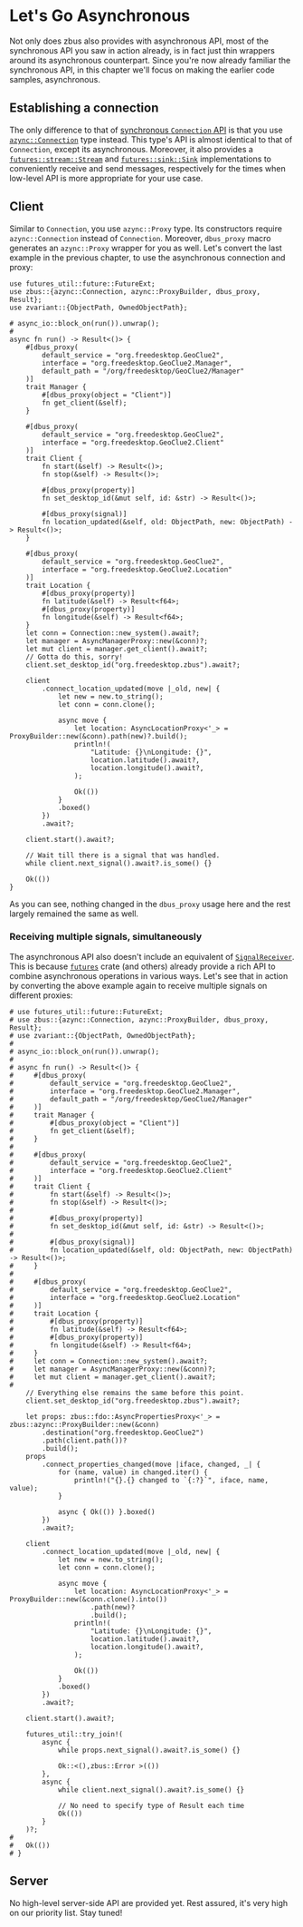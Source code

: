 # Let's Go Asynchronous

Not only does zbus also provides with asynchronous API, most of the synchronous API you saw in
action already, is in fact just thin wrappers around its asynchronous counterpart. Since you're now
already familiar the synchronous API, in this chapter we'll focus on making the earlier code
samples, asynchronous.

## Establishing a connection

The only difference to that of [synchronous `Connection` API] is that you use [`azync::Connection`]
type instead. This type's API is almost identical to that of `Connection`, except its asynchronous.
Moreover, it also provides a [`futures::stream::Stream`] and [`futures::sink::Sink`] implementations
to conveniently receive and send messages, respectively for the times when low-level API is more
appropriate for your use case.

## Client

Similar to `Connection`, you use `azync::Proxy` type. Its constructors require `azync::Connection`
instead of `Connection`. Moreover, `dbus_proxy` macro generates an `azync::Proxy` wrapper for you
as well. Let's convert the last example in the previous chapter, to use the asynchronous connection
and proxy:

```rust,no_run
use futures_util::future::FutureExt;
use zbus::{azync::Connection, azync::ProxyBuilder, dbus_proxy, Result};
use zvariant::{ObjectPath, OwnedObjectPath};

# async_io::block_on(run()).unwrap();
#
async fn run() -> Result<()> {
    #[dbus_proxy(
        default_service = "org.freedesktop.GeoClue2",
        interface = "org.freedesktop.GeoClue2.Manager",
        default_path = "/org/freedesktop/GeoClue2/Manager"
    )]
    trait Manager {
        #[dbus_proxy(object = "Client")]
        fn get_client(&self);
    }

    #[dbus_proxy(
        default_service = "org.freedesktop.GeoClue2",
        interface = "org.freedesktop.GeoClue2.Client"
    )]
    trait Client {
        fn start(&self) -> Result<()>;
        fn stop(&self) -> Result<()>;

        #[dbus_proxy(property)]
        fn set_desktop_id(&mut self, id: &str) -> Result<()>;

        #[dbus_proxy(signal)]
        fn location_updated(&self, old: ObjectPath, new: ObjectPath) -> Result<()>;
    }

    #[dbus_proxy(
        default_service = "org.freedesktop.GeoClue2",
        interface = "org.freedesktop.GeoClue2.Location"
    )]
    trait Location {
        #[dbus_proxy(property)]
        fn latitude(&self) -> Result<f64>;
        #[dbus_proxy(property)]
        fn longitude(&self) -> Result<f64>;
    }
    let conn = Connection::new_system().await?;
    let manager = AsyncManagerProxy::new(&conn)?;
    let mut client = manager.get_client().await?;
    // Gotta do this, sorry!
    client.set_desktop_id("org.freedesktop.zbus").await?;

    client
        .connect_location_updated(move |_old, new| {
            let new = new.to_string();
            let conn = conn.clone();

            async move {
                let location: AsyncLocationProxy<'_> = ProxyBuilder::new(&conn).path(new)?.build();
                println!(
                    "Latitude: {}\nLongitude: {}",
                    location.latitude().await?,
                    location.longitude().await?,
                );

                Ok(())
            }
            .boxed()
        })
        .await?;

    client.start().await?;

    // Wait till there is a signal that was handled.
    while client.next_signal().await?.is_some() {}

    Ok(())
}
```

As you can see, nothing changed in the `dbus_proxy` usage here and the rest largely remained the
same as well.

### Receiving multiple signals, simultaneously

The asynchronous API also doesn't include an equivalent of
[`SignalReceiver`](https://docs.rs/zbus/1.5.0/zbus/struct.SignalReceiver.html). This is because
[`futures`](https://crates.io/crates/futures) crate (and others) already provide a rich API to
combine asynchronous operations in various ways. Let's see that in action by converting the above
example again to receive multiple signals on different proxies:

```rust,no_run
# use futures_util::future::FutureExt;
# use zbus::{azync::Connection, azync::ProxyBuilder, dbus_proxy, Result};
# use zvariant::{ObjectPath, OwnedObjectPath};
#
# async_io::block_on(run()).unwrap();
#
# async fn run() -> Result<()> {
#     #[dbus_proxy(
#         default_service = "org.freedesktop.GeoClue2",
#         interface = "org.freedesktop.GeoClue2.Manager",
#         default_path = "/org/freedesktop/GeoClue2/Manager"
#     )]
#     trait Manager {
#         #[dbus_proxy(object = "Client")]
#         fn get_client(&self);
#     }
#
#     #[dbus_proxy(
#         default_service = "org.freedesktop.GeoClue2",
#         interface = "org.freedesktop.GeoClue2.Client"
#     )]
#     trait Client {
#         fn start(&self) -> Result<()>;
#         fn stop(&self) -> Result<()>;
#
#         #[dbus_proxy(property)]
#         fn set_desktop_id(&mut self, id: &str) -> Result<()>;
#
#         #[dbus_proxy(signal)]
#         fn location_updated(&self, old: ObjectPath, new: ObjectPath) -> Result<()>;
#     }
#
#     #[dbus_proxy(
#         default_service = "org.freedesktop.GeoClue2",
#         interface = "org.freedesktop.GeoClue2.Location"
#     )]
#     trait Location {
#         #[dbus_proxy(property)]
#         fn latitude(&self) -> Result<f64>;
#         #[dbus_proxy(property)]
#         fn longitude(&self) -> Result<f64>;
#     }
#     let conn = Connection::new_system().await?;
#     let manager = AsyncManagerProxy::new(&conn)?;
#     let mut client = manager.get_client().await?;
#
	// Everything else remains the same before this point.
    client.set_desktop_id("org.freedesktop.zbus").await?;

    let props: zbus::fdo::AsyncPropertiesProxy<'_> = zbus::azync::ProxyBuilder::new(&conn)
        .destination("org.freedesktop.GeoClue2")
        .path(client.path())?
        .build();
    props
        .connect_properties_changed(move |iface, changed, _| {
            for (name, value) in changed.iter() {
                println!("{}.{} changed to `{:?}`", iface, name, value);
            }

            async { Ok(()) }.boxed()
        })
        .await?;

    client
        .connect_location_updated(move |_old, new| {
            let new = new.to_string();
            let conn = conn.clone();

            async move {
                let location: AsyncLocationProxy<'_> = ProxyBuilder::new(&conn.clone().into())
                    .path(new)?
                    .build();
                println!(
                    "Latitude: {}\nLongitude: {}",
                    location.latitude().await?,
                    location.longitude().await?,
                );

                Ok(())
            }
            .boxed()
        })
        .await?;

    client.start().await?;

    futures_util::try_join!(
        async {
            while props.next_signal().await?.is_some() {}

            Ok::<(),zbus::Error >(())
        },
        async {
            while client.next_signal().await?.is_some() {}

            // No need to specify type of Result each time
            Ok(())
        }
    )?;
#
#   Ok(())
# }
```

## Server

No high-level server-side API are provided yet. Rest assured, it's very high on our priority list.
Stay tuned!

[synchronous `Connection` API]: https://docs.rs/zbus/2.0.0-beta.3/zbus/struct.Connection.html
[`azync::Connection`]: https://docs.rs/zbus/2.0.0-beta.3/zbus/azync/connection/struct.Connection.html
[`futures::stream::Stream`]: https://docs.rs/futures/latest/futures/stream/trait.Stream.html
[`futures::sink::Sink`]: https://docs.rs/futures/latest/futures/sink/trait.Sink.html
